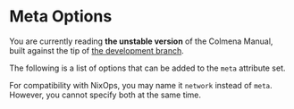 # Meta Options

<!-- UNSTABLE_BEGIN -->
You are currently reading **the unstable version** of the Colmena Manual, built against the tip of [the development branch](https://github.com/zhaofengli/colmena).
<!-- UNSTABLE_END -->

The following is a list of options that can be added to the `meta` attribute set.

For compatibility with NixOps, you may name it `network` instead of `meta`.
However, you cannot specify both at the same time.

<!--
    The following is injected by the build system

    Looking to improve the descriptions? Head to `src/nix/eval.nix` in the repo :)
-->
